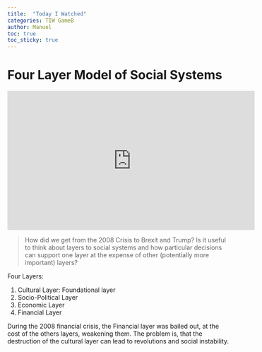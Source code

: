 ```yaml
---
title:  "Today I Watched"
categories: TIW GameB
author: Manuel
toc: true
toc_sticky: true
---
```


# Four Layer Model of Social Systems

<iframe width="560" height="315" src="https://www.youtube.com/embed/MNa8IIz3Kw8" frameborder="0" allow="accelerometer; autoplay; clipboard-write; encrypted-media; gyroscope; picture-in-picture" allowfullscreen></iframe>

> How did we get from the 2008 Crisis to Brexit and Trump?  Is it useful to think about layers to social systems and how particular decisions can support one layer at the expense of other (potentially more important) layers?

Four Layers:

1. Cultural Layer: Foundational layer
2. Socio-Political Layer
3. Economic Layer
4. Financial Layer

During the 2008 financial crisis, the Financial layer was bailed out, at the cost of the others layers, weakening them. The problem is, that the destruction of the cultural layer can lead to revolutions and social instability.
